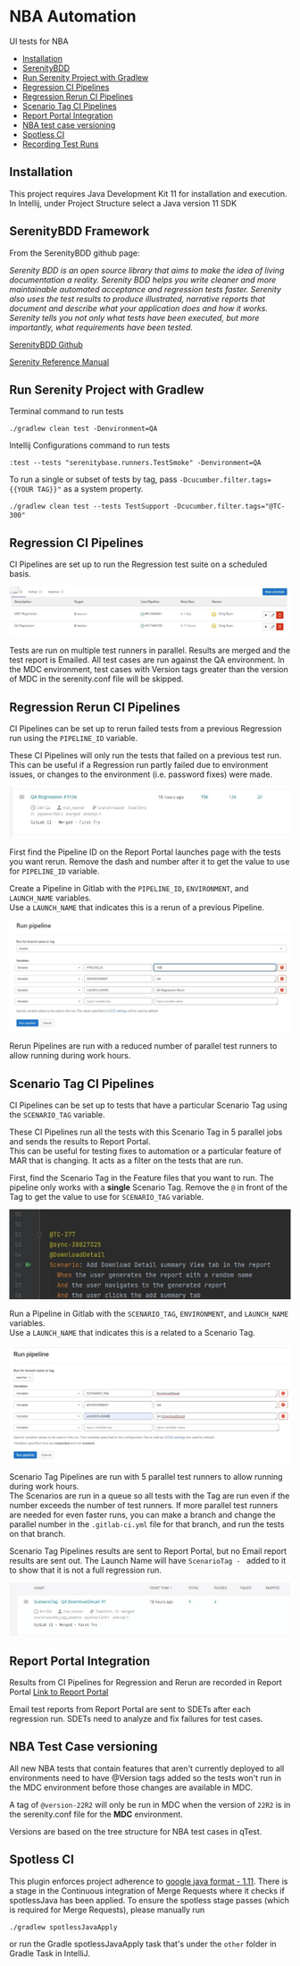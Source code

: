 # NBA Automation

UI tests for NBA
<!-- TOC -->
- [Installation](#installation)
- [SerenityBDD](#serenitybdd-framework)
- [Run Serenity Project with Gradlew](#run-serenity-project-with-gradlew)
- [Regression CI Pipelines](#regression-ci-pipelines) 
- [Regression Rerun CI Pipelines](#regression-rerun-ci-pipelines)
- [Scenario Tag CI Pipelines](#scenario-tag-ci-pipelines)
- [Report Portal Integration](#report-portal-integration) 
- [NBA test case versioning](#nba-test-case-versioning) 
- [Spotless CI](#spotless-ci) 
- [Recording Test Runs](#recording-test-runs)
<!-- /TOC -->

## Installation

This project requires Java Development Kit 11 for installation and execution. 
In Intellij, under Project Structure select a Java version 11 SDK 
 
## SerenityBDD Framework

From the SerenityBDD github page:

*Serenity BDD is an open source library that aims to make the idea of living documentation a reality. Serenity BDD 
helps you write cleaner and more maintainable automated acceptance and regression tests faster. Serenity also uses 
the test results to produce illustrated, narrative reports that document and describe what your application does and 
how it works. Serenity tells you not only what tests have been executed, but more importantly, what requirements have 
been tested.*

[SerenityBDD Github](https://github.com/serenity-bdd)

[Serenity Reference Manual](http://thucydides.info/docs/serenity-staging/)
 
## Run Serenity Project with Gradlew

Terminal command to run tests
       
    ./gradlew clean test -Denvironment=QA

Intellij Configurations command to run tests
  
    :test --tests "serenitybase.runners.TestSmoke" -Denvironment=QA


To run a single or subset of tests by tag, pass `-Dcucumber.filter.tags={{YOUR TAG}}"` as a system property.
   
    ./gradlew clean test --tests TestSupport -Dcucumber.filter.tags="@TC-300"
   

## Regression CI Pipelines

CI Pipelines are set up to run the Regression test suite on a scheduled basis.

![CI Pipelines for Regression Runs](./images/Readme_regression.JPG)

Tests are run on multiple test runners in parallel.  Results are merged and the test report is Emailed.
All test cases are run against the QA environment.
In the MDC environment, test cases with Version tags greater than the version of MDC in the serenity.conf file will be skipped.

## Regression Rerun CI Pipelines


CI Pipelines can be set up to rerun failed tests from a previous Regression run using the `PIPELINE_ID` variable.

These CI Pipelines will only run the tests that failed on a previous test run.  
This can be useful if a Regression run partly failed due to environment issues, or changes to the environment (i.e. password fixes) were made.

![Pipelines in Report Portal launches page](./images/Readme_rerun1.JPG)

First find the Pipeline ID on the Report Portal launches page with the tests you want rerun.
Remove the dash and number after it to get the value to use for `PIPELINE_ID` variable.

Create a Pipeline in Gitlab with the `PIPELINE_ID`, `ENVIRONMENT`, and `LAUNCH_NAME` variables.  
Use a `LAUNCH_NAME` that indicates this is a rerun of a previous Pipeline.

![Rerun Pipelines in Gitlab](./images/Readme_rerun2.JPG)

Rerun Pipelines are run with a reduced number of parallel test runners to allow running during work hours.


## Scenario Tag CI Pipelines

CI Pipelines can be set up to tests that have a particular Scenario Tag using the `SCENARIO_TAG` variable.

These CI Pipelines run all the tests with this Scenario Tag in 5 parallel jobs and sends the results to Report Portal.  
This can be useful for testing fixes to automation or a particular feature of MAR that is changing.  It acts as a filter
on the tests that are run.

First, find the Scenario Tag in the Feature files that you want to run.  The pipeline only works with a **single**
Scenario Tag. Remove the  `@` in front of the Tag to get the value to use for `SCENARIO_TAG` variable.

![Scenario Tags in Feature file](./images/Readme_scenario_tag1.JPG)

Run a Pipeline in Gitlab with the `SCENARIO_TAG`, `ENVIRONMENT`, and `LAUNCH_NAME` variables.  
Use a `LAUNCH_NAME` that indicates this is a related to a Scenario Tag.

![Scenario Tag Pipelines in Gitlab](./images/Readme_scenario_tag3.JPG)

Scenario Tag Pipelines are run with 5 parallel test runners to allow running during work hours.  
The Scenarios are run in a queue so all tests with the Tag are run even if the number exceeds the number of test runners.
If more parallel test runners are needed for even faster runs, you can make a branch and change the parallel number in the `.gitlab-ci.yml` file 
for that branch, and run the tests on that branch.

Scenario Tag Pipelines results are sent to Report Portal, but no Email report results are sent out.
The Launch Name will have `ScenarioTag - ` added to it to show that it is not a full regression run.

![Scenario Tag Pipelines in Report Portal launches page](./images/Readme_scenario_tag2.JPG)



## Report Portal Integration

Results from CI Pipelines for Regression and Rerun are recorded in Report Portal 
[Link to Report Portal](http://172.17.113.196:8080/ui/#mar/launches/latest)

Email test reports from Report Portal are sent to SDETs after each regression run. SDETs need to analyze and fix failures for test cases.
    

## NBA Test Case versioning

All new NBA tests that contain features that aren't currently deployed to all environments need to have @Version tags 
added so the tests won't run in the MDC environment before those changes are available in MDC.

A tag of `@version-22R2` will only be run in MDC when the version of `22R2` is in the serenity.conf file for the **MDC** environment.

Versions are based on the tree structure for NBA test cases in qTest.

## Spotless CI

This plugin enforces project adherence to [google java format - 1.11](https://google.github.io/styleguide/javaguide.html).
There is a stage in the Continuous integration of Merge Requests where it checks if spotlessJava has been applied.
To ensure the spotless stage passes (which is required for Merge Requests), please manually run
    
    ./gradlew spotlessJavaApply
    
or run the Gradle spotlessJavaApply task that's under the `other` folder in Gradle Task in IntelliJ.


